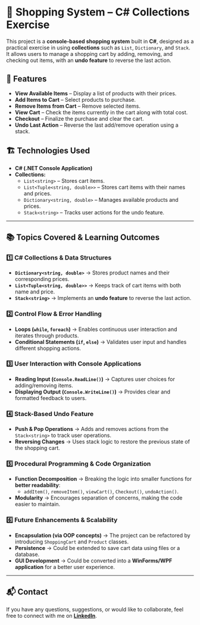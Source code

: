# 🛒 Shopping System – C# Collections Exercise  

This project is a **console-based shopping system** built in **C#**, designed as a practical exercise in using **collections** such as `List`, `Dictionary`, and `Stack`. It allows users to manage a shopping cart by adding, removing, and checking out items, with an **undo feature** to reverse the last action.  

## 📌 Features  
- **View Available Items** – Display a list of products with their prices.  
- **Add Items to Cart** – Select products to purchase.  
- **Remove Items from Cart** – Remove selected items.  
- **View Cart** – Check the items currently in the cart along with total cost.  
- **Checkout** – Finalize the purchase and clear the cart.  
- **Undo Last Action** – Reverse the last add/remove operation using a stack.  

## 🏗️ Technologies Used  
- **C# (.NET Console Application)**  
- **Collections:**
  - `List<string>` – Stores cart items.
  - `List<Tuple<string, double>>` – Stores cart items with their names and prices.  
  - `Dictionary<string, double>` – Manages available products and prices.  
  - `Stack<string>` – Tracks user actions for the undo feature.
  
---

## 📚 Topics Covered & Learning Outcomes  

### **1️⃣ C# Collections & Data Structures**
- **`Dictionary<string, double>`** → Stores product names and their corresponding prices.  
- **`List<Tuple<string, double>>`** → Keeps track of cart items with both name and price.  
- **`Stack<string>`** → Implements an **undo feature** to reverse the last action.  

### **2️⃣ Control Flow & Error Handling**
- **Loops (`while`, `foreach`)** → Enables continuous user interaction and iterates through products.  
- **Conditional Statements (`if`, `else`)** → Validates user input and handles different shopping actions.  

### **3️⃣ User Interaction with Console Applications**
- **Reading Input (`Console.ReadLine()`)** → Captures user choices for adding/removing items.  
- **Displaying Output (`Console.WriteLine()`)** → Provides clear and formatted feedback to users.  

### **4️⃣ Stack-Based Undo Feature**
- **Push & Pop Operations** → Adds and removes actions from the `Stack<string>` to track user operations.  
- **Reversing Changes** → Uses stack logic to restore the previous state of the shopping cart.  

### **5️⃣ Procedural Programming & Code Organization**
- **Function Decomposition** → Breaking the logic into smaller functions for **better readability**:
  - `addItem()`, `removeItem()`, `viewCart()`, `Checkout()`, `undoAction()`.  
- **Modularity** → Encourages separation of concerns, making the code easier to maintain.  

### **6️⃣ Future Enhancements & Scalability**
- **Encapsulation (via OOP concepts)** → The project can be refactored by introducing `ShoppingCart` and `Product` classes.  
- **Persistence** → Could be extended to save cart data using files or a database.  
- **GUI Development** → Could be converted into a **WinForms/WPF application** for a better user experience.  

---

## 📬 Contact  
If you have any questions, suggestions, or would like to collaborate, feel free to connect with me on **[LinkedIn](https://www.linkedin.com/in/sarahesham/)**.
